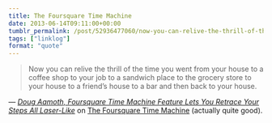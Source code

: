 ```yaml
---
title: The Foursquare Time Machine
date: 2013-06-14T09:11:00+00:00
tumblr_permalink: /post/52936477060/now-you-can-relive-the-thrill-of-the-time-you-went
tags: ["linklog"]
format: "quote"
---
```


> Now you can relive the thrill of the time you went from your house to a coffee shop to your job to a sandwich place to the grocery store to your house to a friend’s house to a bar and then back to your house.

— <cite>[Doug Aamoth, _Foursquare Time Machine Feature Lets You Retrace Your Steps All Laser-Like_](http://techland.time.com/2013/06/13/foursquare-time-machine-feature-lets-you-retrace-your-steps-all-laser-like/)</cite> on <a href="https://foursquare.com/timemachine">The Foursquare Time Machine</a> (actually quite good).
